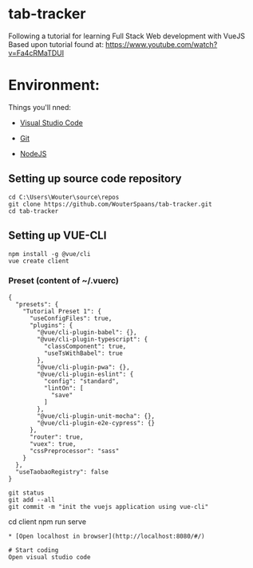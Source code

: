# tab-tracker
Following a tutorial for learning Full Stack Web development with VueJS
Based upon tutorial found at: https://www.youtube.com/watch?v=Fa4cRMaTDUI

# Environment:

Things you'll nned:

* [Visual Studio Code](https://code.visualstudio.com/docs/?dv=win)

* [Git](https://git-scm.com/book/en/v2/Getting-Started-Installing-Git)

* [NodeJS](https://nodejs.org/en/download/)


## Setting up source code repository
```
cd C:\Users\Wouter\source\repos
git clone https://github.com/WouterSpaans/tab-tracker.git
cd tab-tracker
```

## Setting up VUE-CLI
```
npm install -g @vue/cli
vue create client
```

### Preset (content of ~/.vuerc)
```
{
  "presets": {    
    "Tutorial Preset 1": {
      "useConfigFiles": true,
      "plugins": {
        "@vue/cli-plugin-babel": {},
        "@vue/cli-plugin-typescript": {
          "classComponent": true,
          "useTsWithBabel": true
        },
        "@vue/cli-plugin-pwa": {},
        "@vue/cli-plugin-eslint": {
          "config": "standard",
          "lintOn": [
            "save"
          ]
        },
        "@vue/cli-plugin-unit-mocha": {},
        "@vue/cli-plugin-e2e-cypress": {}
      },
      "router": true,
      "vuex": true,
      "cssPreprocessor": "sass"
    }
  },
  "useTaobaoRegistry": false
}
```

```
git status
git add --all
git commit -m "init the vuejs application using vue-cli"
```

cd client
npm run serve
```
* [Open localhost in browser](http://localhost:8080/#/)

# Start coding
Open visual studio code